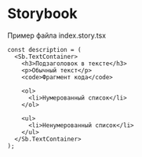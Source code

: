 # Storybook

Пример файла index.story.tsx

```tsx
const description = (
  <Sb.TextContainer>
    <h3>Подзаголовок в тексте</h3>
    <p>Обычный текст</p>
    <code>Фрагмент кода</code>

    <ol>
      <li>Нумерованный список</li>
    </ol>

    <ul>
      <li>Ненумерованный список</li>
    </ul>
  </Sb.TextContainer>
);
```


